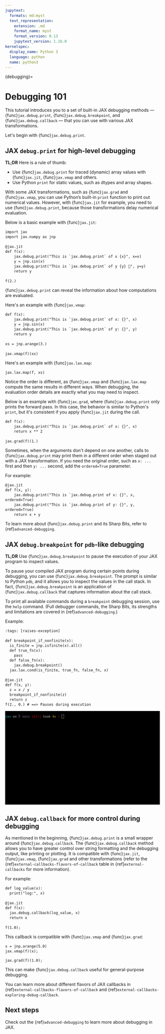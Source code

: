 ```yaml
---
jupytext:
  formats: md:myst
  text_representation:
    extension: .md
    format_name: myst
    format_version: 0.13
    jupytext_version: 1.16.0
kernelspec:
  display_name: Python 3
  language: python
  name: python3
---
```


(debugging)=
# Debugging 101

This tutorial introduces you to a set of built-in JAX debugging methods — {func}`jax.debug.print`, {func}`jax.debug.breakpoint`, and {func}`jax.debug.callback` — that you can use with various JAX transformations.

Let's begin with {func}`jax.debug.print`.

## JAX `debug.print` for high-level debugging

**TL;DR** Here is a rule of thumb:

- Use {func}`jax.debug.print` for traced (dynamic) array values with {func}`jax.jit`, {func}`jax.vmap` and others.
- Use Python `print` for static values, such as dtypes and array shapes.

With some JAX transformations, such as {func}`jax.grad` and {func}`jax.vmap`, you can use Python’s built-in `print` function to print out numerical values. However, with {func}`jax.jit` for example, you need to use {func}`jax.debug.print`, because those transformations delay numerical evaluation.

Below is a basic example with {func}`jax.jit`:

```{code-cell}
import jax
import jax.numpy as jnp

@jax.jit
def f(x):
    jax.debug.print("This is `jax.debug.print` of x {x}", x=x)
    y = jnp.sin(x)
    jax.debug.print("This is `jax.debug.print` of y {y} 🤯", y=y)
    return y

f(2.)
```

{func}`jax.debug.print` can reveal the information about how computations are evaluated.

Here's an example with {func}`jax.vmap`:

```{code-cell}
def f(x):
    jax.debug.print("This is `jax.debug.print` of x: {}", x)
    y = jnp.sin(x)
    jax.debug.print("This is `jax.debug.print` of y: {}", y)
    return y

xs = jnp.arange(3.)

jax.vmap(f)(xs)
```

Here's an example with {func}`jax.lax.map`:

```{code-cell}
jax.lax.map(f, xs)
```

Notice the order is different, as {func}`jax.vmap` and {func}`jax.lax.map` compute the same results in different ways. When debugging, the evaluation order details are exactly what you may need to inspect.

Below is an example with {func}`jax.grad`, where {func}`jax.debug.print` only prints the forward pass. In this case, the behavior is similar to Python's `print`, but it's consistent if you apply {func}`jax.jit` during the call.

```{code-cell}
def f(x):
    jax.debug.print("This is `jax.debug.print` of x: {}", x)
    return x ** 2

jax.grad(f)(1.)
```

Sometimes, when the arguments don't depend on one another, calls to {func}`jax.debug.print` may print them in a different order when staged out with a JAX transformation. If you need the original order, such as `x: ...` first and then `y: ...` second, add the `ordered=True` parameter.

For example:

```{code-cell}
@jax.jit
def f(x, y):
    jax.debug.print("This is `jax.debug.print of x: {}", x, ordered=True)
    jax.debug.print("This is `jax.debug.print of y: {}", y, ordered=True)
    return x + y
```

To learn more about {func}`jax.debug.print` and its Sharp Bits, refer to {ref}`advanced-debugging`.


## JAX `debug.breakpoint` for `pdb`-like debugging

**TL;DR** Use {func}`jax.debug.breakpoint` to pause the execution of your JAX program to inspect values.

To pause your compiled JAX program during certain points during debugging, you can use {func}`jax.debug.breakpoint`. The prompt is similar to Python `pdb`, and it allows you to inspect the values in the call stack. In fact, {func}`jax.debug.breakpoint` is an application of {func}`jax.debug.callback` that captures information about the call stack.

To print all available commands during a `breakpoint` debugging session, use the `help` command. (Full debugger commands, the Sharp Bits, its strengths and limitations are covered in {ref}`advanced-debugging`.)

Example:

```{code-cell}
:tags: [raises-exception]

def breakpoint_if_nonfinite(x):
  is_finite = jnp.isfinite(x).all()
  def true_fn(x):
    pass
  def false_fn(x):
    jax.debug.breakpoint()
  jax.lax.cond(is_finite, true_fn, false_fn, x)

@jax.jit
def f(x, y):
  z = x / y
  breakpoint_if_nonfinite(z)
  return z
f(2., 0.) # ==> Pauses during execution
```

![JAX debugger](../_static/debugger.gif)

## JAX `debug.callback` for more control during debugging

As mentioned in the beginning, {func}`jax.debug.print` is a small wrapper around {func}`jax.debug.callback`. The {func}`jax.debug.callback` method allows you to have greater control over string formatting and the debugging output, like printing or plotting. It is compatible with {func}`jax.jit`, {func}`jax.vmap`, {func}`jax.grad` and other transformations (refer to the {ref}`external-callbacks-flavors-of-callback` table in {ref]`external-callbacks` for more information).

For example:

```{code-cell}
def log_value(x):
  print("log:", x)

@jax.jit
def f(x):
  jax.debug.callback(log_value, x)
  return x

f(1.0);
```

This callback is compatible with {func}`jax.vmap` and {func}`jax.grad`:

```{code-cell}
x = jnp.arange(5.0)
jax.vmap(f)(x);
```

```{code-cell}
jax.grad(f)(1.0);
```

This can make {func}`jax.debug.callback` useful for general-purpose debugging.

You can learn more about different flavors of JAX callbacks in {ref}`external-callbacks-flavors-of-callback` and {ref}`external-callbacks-exploring-debug-callback`.

## Next steps

Check out the {ref}`advanced-debugging` to learn more about debugging in JAX.
